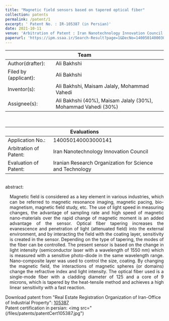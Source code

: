 ```yaml
---
title: "Magnetic field sensors based on tapered optical fiber"
collection: patents
permalink: /patent/1
excerpt: ' Patent No. : IR-105387 (in Persian)'
date: 2021-10-11
venue: 'Arbitration of Patent : Iran Nanotechnology Innovation Council'
paperurl: 'https://ipm.ssaa.ir/Search-Result?page=1&DecNo=140050140003000141&RN=105387'
---
```

<table>
  <tr>
    <th colspan="2" style="text-align:center; border-bottom-style:solid; border-bottom-width:0.1em;">Team</th>
  </tr>
  <tr>
    <td>Author(drafter):</td>
    <td>Ali Bakhshi</td>
  </tr>
  <tr>
    <td>Filed by (applicant):</td>
    <td>Ali Bakhshi</td>
  </tr>
  <tr>
    <td>Inventor(s):</td>
    <td>Ali Bakhshi, Maisam Jalaly, Mohammad Vahedi</td>
  </tr>
  <tr>
    <td>Assignee(s):</td>
    <td>Ali Bakhshi (40%), Maisam Jalaly (30%), Mohammad Vahedi (30%)</td>
  </tr>
</table>
<br>
<table>
  <tr>
    <th colspan="2" style="text-align:center; border-bottom-style:solid; border-bottom-width:0.1em;">Evaluations</th>
  </tr>
  <tr>
    <td>Application No.:</td>
    <td>140050140003000141</td>
  </tr>
  <tr>
    <td>Arbitration of Patent:</td>
    <td>Iran Nanotechnology Innovation Council</td>
  </tr>
  <tr>
    <td>Evaluation of Patent:</td>
    <td>Iranian Research Organization for Science and Technology</td>
  </tr>
</table>
<br>
abstract:<br>
<p align="justify" style="padding-left: 1em">Magnetic field is considered as a key element in various industries, which can be referred to magnetic resonance imaging, magnetic pacing, bio-magnetism,
magnetic field study, etc. The use of light speed in measuring changes, the advantage of sampling rate and high speed of magnetic nano-materials over 
the rapid change of magnetic moment is an added advantage of the sensor. Optical fiber tapering increases the evanescence and penetration of light 
(attenuated field) into the external environment, and by interacting the field with the coating layer, sensitivity is created in the sensor. 
Depending on the type of tapering, the modes of the fiber can be controlled. The present sensor is based on the change in light intensity 
(semiconductor laser with a wavelength of 1550 nm) which is measured with a sensitive photo-diode in the same wavelength range. 
Nano-composite layer was used to control the size, coating. By changing the magnetic field, the interactions of magnetic spheres (or domains) 
change the refractive index and light intensity. The optical fiber used is a single-mode fiber with a cladding diameter of 125 and a core of 9 microns, 
which is tapered by the heat-tensile method and achieves a high linear sensitivity with a fast reaction. <p>

Download patent from "Real Estate Registration Organization of Iran-Office of Industrial Property": <a href="https://ipm.ssaa.ir/Search-Result?page=1&DecNo=140050140003000141&RN=105387">105387</a><br>
Patent certification in persian: 
 <img src="(/files/patents/patentCert105387.jpg")
